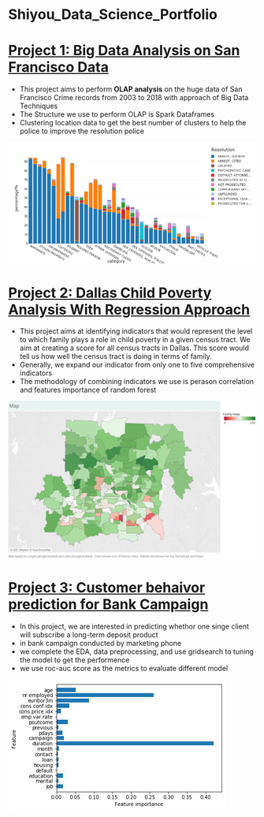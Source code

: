 # Shiyou_Data_Science_Portfolio

# [Project 1: Big Data Analysis on San Francisco Data](https://databricks-prod-cloudfront.cloud.databricks.com/public/4027ec902e239c93eaaa8714f173bcfc/4180839976313880/2327985936119052/456269828228637/latest.html)
* This project aims to perform **OLAP analysis** on the huge data of San Francisco Crime records from 2003 to 2018 with approach of Big Data Techniques
* The Structure we use to perform OLAP is Spark Dataframes 
* Clustering location data to get the best number of clusters to help the police to improve the resolution police

![](/images/sf_p1.png)


# [Project 2: Dallas Child Poverty Analysis With Regression Approach](https://github.com/treerway/DallasPoverty/blob/master/%5BCPAL%5D%20Group%204%269%20Final%20Python%20Code.ipynb)
* This project aims at identifying indicators that would represent the level to which family plays a role in child poverty in a given census tract. We aim at creating a score for all census tracts in Dallas. This score would tell us how well the census tract is doing in terms of family.
* Generally, we expand our indicator from only one to five comprehensive indicators
* The methodology of combining indicators we use is perason correlation and features importance of random forest 

![](/images/Map.png)

# [Project 3: Customer behaivor prediction for Bank Campaign](https://github.com/treerway/Bank_Campagin/blob/main/projec1_classification.ipynb)
* In this project, we are interested in predicting whethor one singe client will subscribe a long-term deposit product 
* in bank campaign conducted by marketing phone
* we complete the EDA, data preprocessing, and use gridsearch to tuning the model to get the performence 
* we use roc-auc score as the metrics to evaluate different model

![](/images/bak_cam.png)
